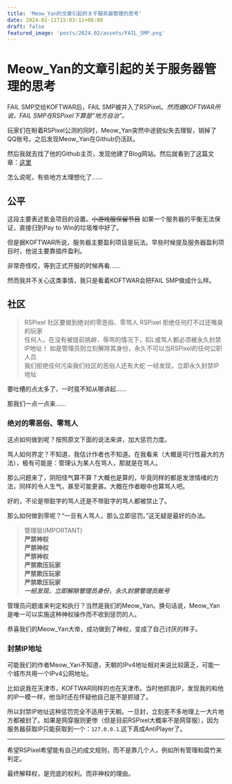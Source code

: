```yaml
---
title: 'Meow_Yan的文章引起的关于服务器管理的思考'
date: 2024-02-11T15:03:11+08:00
draft: false
featured_image: 'posts/2024.02/assets/FAIL_SMP.png'
---
```


# Meow_Yan的文章引起的关于服务器管理的思考

FAIL SMP交给KOFTWAR后，FAIL SMP被并入了RSPixel。_然而据KOFTWAR所说，FAIL SMP在RSPixel下算是“地方自治”。_

玩家们在盼着RSPixel公测的同时，Meow_Yan突然中途貌似失去理智，销掉了QQ账号。之后发现Meow_Yan在Github仍活跃。

然后我就去找了他的Github主页，发现他建了Blog网站。然后就看到了这篇文章：[这里](https://meow-yan.github.io/2024/02/08/RSPixel%E6%97%A5%E5%90%8E%E5%8F%91%E5%B1%95%E7%9B%AE%E6%A0%87%E5%92%8C%E5%8F%91%E5%B1%95%E6%96%B9%E9%92%88/)

怎么说呢，有些地方太理想化了……

## 公平

这段主要表述氪金项目的设置。~~小游戏服保留节目~~  如果一个服务器的平衡无法保证，直接归到Pay to Win的垃圾堆中好了。

但是据KOFTWAR所说，服务器主要盈利项目是玩法。早些时候提及服务器盈利项目时，他说主要靠插件盈利。

非常奇怪哎，等到正式开服的时候再看……

然而我并不关心这类事情，我只是看着KOFTWAR会把FAIL SMP做成什么样。

## 社区

> RSPixel 社区要做到绝对的零恶俗、零骂人
RSPixel 拒绝任何打不过还嘴臭的玩家  
任何人，在没有被提前挑衅、辱骂的情况下，扣L或骂人都必须被永久封禁IP地址！
如是管理员则立刻解除其身份，永久不可以当RSPixel的任何公职人员  
我们拒绝任何污染我们社区的恶俗人还有大蛇
一经发现，立即永久封禁IP地址

要吐槽的点太多了，一时竟不知从哪讲起……

那我们一点一点来……

### 绝对的零恶俗、零骂人

这点如何做到呢？按照原文下面的说法来讲，加大惩罚力度。

骂人如何界定？不知道，我估计作者也不知道。在我看来（大概是可行性最大的方法），极有可能是：管理认为某人在骂人，那就是在骂人。

那么问题来了，阴阳怪气算不算？大概也是算的，毕竟同样的都是发泄情绪的方法，同样的令人生气，甚至可能更甚。大概在作者眼中也算骂人吧。

好的，不论是带脏字的骂人还是不带脏字的骂人都被禁止了。

那么如何做到零呢？“一旦有人骂人，那么立即惩罚。”这无疑是最好的办法。

> 管理层(IMPORTANT)  
**严禁神权**  
**严禁神权**  
**严禁神权**  
**严禁欺压玩家**  
**严禁欺压玩家**  
**严禁欺压玩家**  
**_一经发现，立即解除管理员身份，永久封禁管理员账号_**

管理员问题谁来判定和执行？当然是我们的Meow_Yan。换句话说，Meow_Yan是唯一可以实施这种神权操作而不收到惩罚的人。

恭喜我们的Meow_Yan大帝，成功做到了神权，变成了自己讨厌的样子。

### 封禁IP地址

可能我们的作者Meow_Yan不知道，天朝的IPv4地址相对来说比较匮乏，可能一个城市共用一个IPv4公网地址。

比如说我在天津市，KOFTWAR同样的也在天津市。当时他抓我IP，发现我的和他的IP一模一样，他当时还在怀疑他自己是不是抓错了。

所以封禁IP地址这种惩罚完全不适用于天朝。一旦封，立刻差不多地理上一大片地方都被封了。如果是网穿服则更惨（但是目前RSPixel大概率不是网穿服），因为服务器获取IP只能获取到一个：`127.0.0.1`.这下真成AntiPlayer了。

----

希望RSPixel希望能有自己的成文规则，而不是靠几个人，例如所有管理和腐竹来判定。

最终解释权，是兜底的权利。而非神权的理由。

